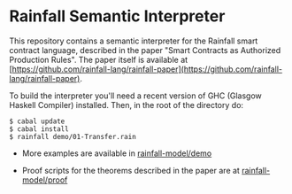 # Rainfall Semantic Interpreter

This repository contains a semantic interpreter for the Rainfall smart contract language, described in the paper "Smart Contracts as Authorized Production Rules". The paper itself is available at [https://github.com/rainfall-lang/rainfall-paper](https://github.com/rainfall-lang/rainfall-paper).

To build the interpreter you'll need a recent version of GHC (Glasgow Haskell Compiler) installed. Then, in the root of the directory do:

```
$ cabal update
$ cabal install
$ rainfall demo/01-Transfer.rain
```

* More examples are available in 
 [rainfall-model/demo](https://github.com/rainfall-lang/rainfall-model/tree/master/demo)

* Proof scripts for the theorems described in the paper are at 
 [rainfall-model/proof](https://github.com/rainfall-lang/rainfall-model/tree/master/proof)
 
